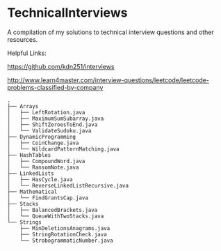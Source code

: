 # TechnicalInterviews
A compilation of my solutions to technical interview
questions and other resources.

Helpful Links:

https://github.com/kdn251/interviews

http://www.learn4master.com/interview-questions/leetcode/leetcode-problems-classified-by-company

```
.  
├── Arrays  
│   ├── LeftRotation.java  
│   ├── MaximumSumSubarray.java  
│   ├── ShiftZeroesToEnd.java  
│   └── ValidateSudoku.java  
├── DynamicProgramming  
│   ├── CoinChange.java  
│   └── WildcardPatternMatching.java  
├── HashTables  
│   ├── CompoundWord.java  
│   └── RansomNote.java  
├── LinkedLists  
│   ├── HasCycle.java  
│   └── ReverseLinkedListRecursive.java  
├── Mathematical  
│   └── FindGrantsCap.java  
├── Stacks  
│   ├── BalancedBrackets.java  
│   └── QueueWithTwoStacks.java  
└── Strings  
    ├── MinDeletionsAnagrams.java  
    ├── StringRotationCheck.java  
    └── StrobogrammaticNumber.java  
```
